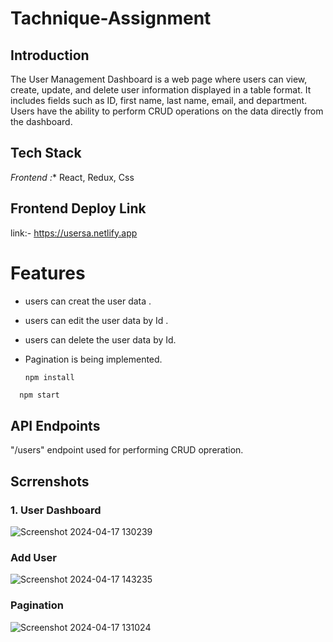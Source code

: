 # Tachnique-Assignment

## Introduction
The User Management Dashboard is a web page where users can view, create, update, and delete user information displayed in a table format. It includes fields such as ID, first name, last name, email, and department. Users have the ability to perform CRUD operations on the data directly from the dashboard.

## Tech Stack
*Frontend :** React, Redux, Css

## Frontend Deploy Link
link:- https://usersa.netlify.app

# Features
- users can creat the user data .
- users can edit the user data by Id .
- users can delete the user data by Id.
- Pagination is being implemented.

  ```bash
  npm install
```
  npm start
```
## API Endpoints
"/users" endpoint used for performing CRUD opreration.

## Scrrenshots

### 1. User Dashboard
![Screenshot 2024-04-17 130239](https://github.com/Sajid788/Tachnique-Assignment/assets/129252454/0cde69ae-5621-42c5-8817-612738ecdbfb)

### Add User
![Screenshot 2024-04-17 143235](https://github.com/Sajid788/Tachnique-Assignment/assets/129252454/1f7ba00e-65d3-4172-b2c9-fbaf230cd45d)


### Pagination 
![Screenshot 2024-04-17 131024](https://github.com/Sajid788/Tachnique-Assignment/assets/129252454/a231c967-8dfd-4ea4-b4ad-235f8dda5d07)


